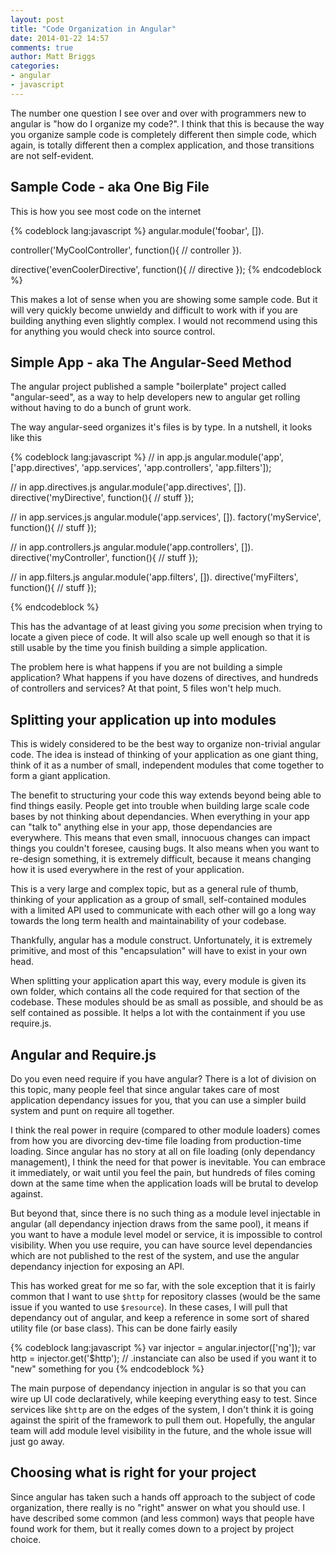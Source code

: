 ```yaml
---
layout: post
title: "Code Organization in Angular"
date: 2014-01-22 14:57
comments: true
author: Matt Briggs
categories:
- angular
- javascript
---
```


The number one question I see over and over with programmers new to angular is "how do I organize my code?". I think that this is because the way you organize sample code is completely different then simple code, which again, is totally different then a complex application, and those transitions are not self-evident.

## Sample Code - aka One Big File

This is how you see most code on the internet

{% codeblock lang:javascript %}
angular.module('foobar', []).

controller('MyCoolController', function(){
  // controller
}).

directive('evenCoolerDirective', function(){
 // directive
});
{% endcodeblock %}

This makes a lot of sense when you are showing some sample code. But it will very quickly become unwieldy and difficult to work with if you are building anything even slightly complex. I would not recommend using this for anything you would check into source control.

## Simple App - aka The Angular-Seed Method

The angular project published a sample "boilerplate" project called "angular-seed", as a way to help developers new to angular get rolling without having to do a bunch of grunt work.

The way angular-seed organizes it's files is by type. In a nutshell, it looks like this

{% codeblock lang:javascript %}
// in app.js
angular.module('app', ['app.directives', 'app.services', 'app.controllers', 'app.filters']);

// in app.directives.js
angular.module('app.directives', []).
directive('myDirective', function(){
// stuff
});

// in app.services.js
angular.module('app.services', []).
factory('myService', function(){
// stuff
});


// in app.controllers.js
angular.module('app.controllers', []).
directive('myController', function(){
// stuff
});


// in app.filters.js
angular.module('app.filters', []).
directive('myFilters', function(){
// stuff
});

{% endcodeblock %}

This has the advantage of at least giving you *some* precision when trying to locate a given piece of code. It will also scale up well enough so that it is still usable by the time you finish building a simple application.

The problem here is what happens if you are not building a simple application? What happens if you have dozens of directives, and hundreds of controllers and services? At that point, 5 files won't help much.

## Splitting your application up into modules

This is widely considered to be the best way to organize non-trivial angular code. The idea is instead of thinking of your application as one giant thing, think of it as a number of small, independent modules that come together to form a giant application.

The benefit to structuring your code this way extends beyond being able to find things easily. People get into trouble when building large scale code bases by not thinking about dependancies. When everything in your app can "talk to" anything else in your app, those dependancies are everywhere. This means that even small, innocuous changes can impact things you couldn't foresee, causing bugs. It also means when you want to re-design something, it is extremely difficult, because it means changing how it is used everywhere in the rest of your application.

This is a very large and complex topic, but as a general rule of thumb, thinking of your application as a group of small, self-contained modules with a limited API used to communicate with each other will go a long way towards the long term health and maintainability of your codebase.

Thankfully, angular has a module construct. Unfortunately, it is extremely primitive, and most of this "encapsulation" will have to exist in your own head.

When splitting your application apart this way, every module is given its own folder, which contains all the code required for that section of the codebase. These modules should be as small as possible, and should be as self contained as possible. It helps a lot with the containment if you use require.js.

## Angular and Require.js

Do you even need require if you have angular? There is a lot of division on this topic, many people feel that since angular takes care of most application dependancy issues for you, that you can use a simpler build system and punt on require all together.

I think the real power in require (compared to other module loaders) comes from how you are divorcing dev-time file loading from production-time loading. Since angular has no story at all on file loading (only dependancy management), I think the need for that power is inevitable. You can embrace it immediately, or wait until you feel the pain, but hundreds of files coming down at the same time when the application loads will be brutal to develop against.

But beyond that, since there is no such thing as a module level injectable in angular (all dependancy injection draws from the same pool), it means if you want to have a module level model or service, it is impossible to control visibility. When you use require, you can have source level dependancies which are not published to the rest of the system, and use the angular dependancy injection for exposing an API.

This has worked great for me so far, with the sole exception that it is fairly common that I want to use `$http` for repository classes (would be the same issue if you wanted to use `$resource`). In these cases, I will pull that dependancy out of angular, and keep a reference in some sort of shared utility file (or base class). This can be done fairly easily

{% codeblock lang:javascript %}
var injector = angular.injector(['ng']);
var http = injector.get('$http');
// .instanciate can also be used if you want it to "new" something for you
{% endcodeblock %}

The main purpose of dependancy injection in angular is so that you can wire up UI code declaratively, while keeping everything easy to test. Since services like `$http` are on the edges of the system, I don't think it is going against the spirit of the framework to pull them out. Hopefully, the angular team will add module level visibility in the future, and the whole issue will just go away.

## Choosing what is right for your project

Since angular has taken such a hands off approach to the subject of code organization, there really is no "right" answer on what you should use. I have described some common (and less common) ways that people have found work for them, but it really comes down to a project by project choice.

